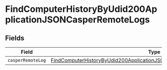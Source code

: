# FindComputerHistoryByUdid200ApplicationJSONCasperRemoteLogs


## Fields

| Field                                                                                                                                                                               | Type                                                                                                                                                                                | Required                                                                                                                                                                            | Description                                                                                                                                                                         |
| ----------------------------------------------------------------------------------------------------------------------------------------------------------------------------------- | ----------------------------------------------------------------------------------------------------------------------------------------------------------------------------------- | ----------------------------------------------------------------------------------------------------------------------------------------------------------------------------------- | ----------------------------------------------------------------------------------------------------------------------------------------------------------------------------------- |
| `casperRemoteLog`                                                                                                                                                                   | [FindComputerHistoryByUdid200ApplicationJSONCasperRemoteLogsCasperRemoteLog](../../models/operations/findcomputerhistorybyudid200applicationjsoncasperremotelogscasperremotelog.md) | :heavy_minus_sign:                                                                                                                                                                  | N/A                                                                                                                                                                                 |
